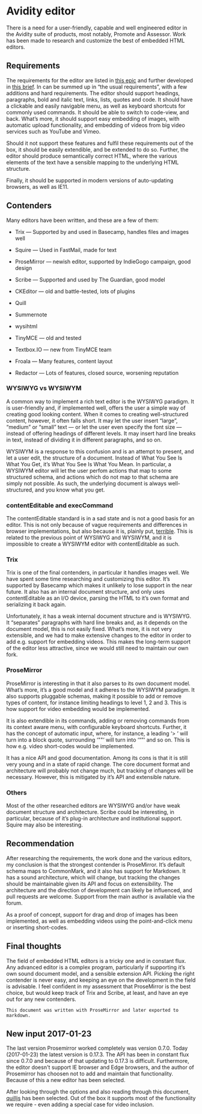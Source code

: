 # Avidity editor

There is a need for a user-friendly, capable and well engineered editor in the Avidity suite of products, most notably, Promote and Assessor. Work has been made to research and customize the best of embedded HTML editors.

## Requirements

The requirements for the editor are listed in [this epic](https://www.pivotaltracker.com/n/projects/539231/epics/1862928 "Editor epic") and further developed in [this brief](https://github.com/avidity/promote-editor/blob/master/BRIEF.md "Editor brief"). In can be summed up in “the usual requirements”, with a few additions and hard requirements. The editor should support headings, paragraphs, bold and italic text, links, lists, quotes and code. It should have a clickable and easily navigable menu, as well as keyboard shortcuts for commonly used commands. It should be able to switch to code-view, and back. What’s more, it should support easy embedding of images, with automatic upload functionality, and embedding of videos from big video services such as YouTube and Vimeo.

Should it not support these features and fulfil these requirements out of the box, it should be easily extendible, and be extended to do so. Further, the editor should produce semantically correct HTML, where the various elements of the text have a sensible mapping to the underlying HTML structure.

Finally, it should be supported in modern versions of auto-updating browsers, as well as IE11.

## Contenders

Many editors have been written, and these are a few of them:

* Trix — Supported by and used in Basecamp, handles files and images well

* Squire — Used in FastMail, made for text

* ProseMirror — newish editor, supported by IndieGogo campaign, good design

* Scribe — Supported and used by The Guardian, good model

* CKEditor — old and battle-tested, lots of plugins

* Quill

* Summernote

* wysihtml

* TinyMCE — old and tested

* Textbox.IO — new from TinyMCE team

* Froala — Many features, content layout

* Redactor — Lots of features, closed source, worsening reputation

### WYSIWYG vs WYSIWYM

A common way to implement a rich text editor is the WYSIWYG paradigm. It is user-friendly and, if implemented well, offers the user a simple way of creating good looking content. When it comes to creating well-structured content, however, it often falls short. It may let the user insert “large”, “medium” or “small” text — or let the user even specify the font size — instead of offering headings of different levels. It may insert hard line breaks in text, instead of dividing it in different paragraphs, and so on.

WYSIWYM is a response to this confusion and is an attempt to present, and let a user edit, the structure of a document. Instead of What You See Is What You Get, it’s What You See Is What You Mean. In particular, a WYSIWYM editor will let the user perfom actions that map to some structured schema, and actions which do not map to that schema are simply not possible. As such, the underlying document is always well-structured, and you know what you get.

### contentEditable and execCommand

The contentEditable standard is in a sad state and is not a good basis for an editor. This is not only because of vague requirements and differences in browser implementations, but also because it is, plainly put, [terrible](https://medium.com/medium-eng/why-contenteditable-is-terrible-122d8a40e480#.pt9ytlsfr "Why ContentEditable is Terrible"). This is related to the previous point of WYSIWYG and WYSIWYM, and it is impossible to create a WYSIWYM editor with contentEditable as such.

### Trix

Trix is one of the final contenders, in particular it handles images well. We have spent some time researching and customizing this editor. It’s supported by Basecamp which makes it unlikely to lose support in the near future. It also has an internal document structure, and only uses contentEditable as an I/O device, parsing the HTML to it’s own format and serializing it back again.

Unfortunately, it has a weak internal document structure and is WYSIWYG. It “separates” paragraphs with hard line breaks and, as it depends on the document model, this is not easily fixed. What’s more, it is not very extensible, and we had to make extensive changes to the editor in order to add e.g. support for embedding videos. This makes the long-term support of the editor less attractive, since we would still need to maintain our own fork.

### ProseMirror

ProseMirror is interesting in that it also parses to its own document model. What’s more, it’s a good model and it adheres to the WYSIWYM paradigm. It also supports pluggable schemas, making it possible to add or remove types of content, for instance limiting headings to level 1, 2 and 3. This is how support for video embedding would be implemented.

It is also extendible in its commands, adding or removing commands from its context aware menu, with configurable keyboard shortcuts. Further, it has the concept of automatic input, where, for instance, a leading ‘> ‘ will turn into a block quote, surrounding ‘""‘ will turn into ‘“”‘ and so on. This is how e.g. video short-codes would be implemented.

It has a nice API and good documentation. Among its cons is that it is still very young and in a state of rapid change. The core document format and architecture will probably not change much, but tracking of changes will be necessary. However, this is mitigated by it’s API and extensible nature.

### Others

Most of the other researched editors are WYSIWYG and/or have weak document structure and architecture. Scribe could be interesting, in particular, because of it’s plug-in architecture and institutional support. Squire may also be interesting.

## Recommendation

After researching the requirements, the work done and the various editors, my conclusion is that the strongest contender is ProseMirror. It’s default schema maps to CommonMark, and it also has support for Markdown. It has a sound architecture, which will change, but tracking the changes should be maintainable given its API and focus on extensibility. The architecture and the direction of development can likely be influenced, and pull requests are welcome. Support from the main author is available via the forum.

As a proof of concept, support for drag and drop of images has been implemented, as well as embedding videos using the point-and-click menu or inserting short-codes.

## Final thoughts

The field of embedded HTML editors is a tricky one and in constant flux. Any advanced editor is a complex program, particularly if supporting it’s own sound document model, and a sensible extension API. Picking the right contender is never easy, and keeping an eye on the development in the field is advisable. I feel confident in my assessment that ProseMirror is the best choice, but would keep track of Trix and Scribe, at least, and have an eye out for any new contenders.

    This document was written with ProseMirror and later exported to markdown.

## New input 2017-01-23

The last version Prosemirror worked completely was version 0.7.0. Today (2017-01-23) the latest version is 0.17.3. The API has been in constant flux since 0.7.0 and because of that updating to 0.17.3 is difficult. Furthermore, the editor doesn't support IE browser and Edge browsers, and the author of Prosemirror has choosen not to add and maintain that functionality. Because of this a new editor has been selected.

After looking through the options and also reading through this document, [quilljs](https://quilljs.com) has been selected. Out of the box it supports most of the functionality we require - even adding a special case for video inclusion.

